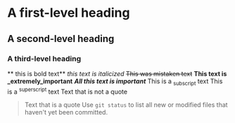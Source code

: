# A first-level heading
## A second-level heading
### A third-level heading
** this is bold text**
_this text is italicized_
~~This was mistaken text~~
**This text is _extremely_important**
***All this text is important***
This is a <sub>subscript</sub> text
This is a <sup>superscript</sup> text
Text that is not a quote
> Text that is a quote
Use `git status` to list all new or modified files that haven't yet been committed.
